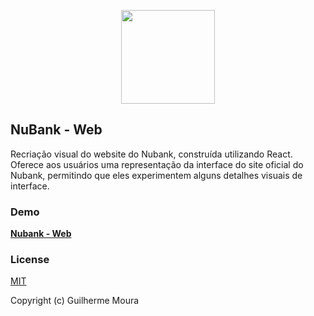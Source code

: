 <p align="center">
  <img
    style="object: contain; height: 150px"
    src="https://miro.medium.com/v2/resize:fit:1200/1*1Kj6eAbjrHcWl1gKZD3Ojg.png"
  >
</p>

## NuBank - Web

Recriação visual do website do Nubank, construída utilizando React. Oferece aos usuários uma representação da interface do site oficial do Nubank, permitindo que eles experimentem alguns detalhes visuais de interface.

### Demo

[**Nubank - Web**](https://wonderful-cat-055079.netlify.app)

### License

[MIT](https://github.com/glhrmoura/nubank-web/blob/master/LICENSE)

Copyright (c) Guilherme Moura

